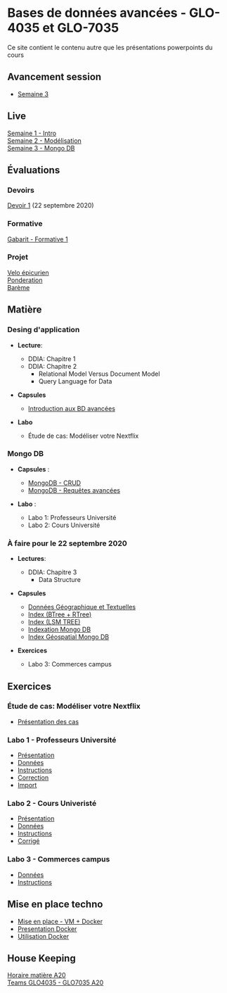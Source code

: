 # Bases de données avancées - GLO-4035 et GLO-7035
Ce site contient le contenu autre que les présentations powerpoints du cours

## Avancement session
* [Semaine 3](avancement/semaine-03.pdf)

## Live
[Semaine 1 - Intro](https://youtu.be/8pFhlYkSSQk)  
[Semaine 2 - Modélisation](https://youtu.be/38N_fREJuHk)  
[Semaine 3 - Mongo DB](https://youtu.be/e-YVmrsOjDY)  


## Évaluations 
### Devoirs
[Devoir 1](devoir/devoir_1/devoir1.js) (22 septembre 2020)
### Formative
[Gabarit - Formative 1](evaluation/formative.md)
### Projet
[Velo épicurien](evaluation/projet_ingenierie.md)  
[Ponderation](evaluation/ponderation.md)  
[Barème](https://docs.google.com/spreadsheets/d/18qU0XgY-uqfECFpx90qccWpm86i5AqQGzhfpBZtuarw/edit?usp=sharing)

## Matière

### Desing d'application
* **Lecture**: 
  * DDIA: Chapitre 1 
  * DDIA: Chapitre 2
    * Relational Model Versus Document Model
    * Query Language for Data
* **Capsules**
  * [Introduction aux BD avancées](https://youtu.be/7lwjnHQb0TQ)

* **Labo**
  * Étude de cas: Modéliser votre Nextflix

### Mongo DB
* **Capsules** :
  * [MongoDB - CRUD](https://www.youtube.com/watch?v=7Q9DW_-8GnY)
  * [MongoDB - Requêtes avancées](https://www.youtube.com/watch?v=iKDONxl1yZo) 

* **Labo** : 
  * Labo 1: Professeurs Université
  * Labo 2: Cours Université

### À faire pour le 22 septembre 2020
* **Lectures**:
  * DDIA: Chapitre 3
    * Data Structure

* **Capsules**
  * [Données Géographique et Textuelles](https://youtu.be/ySk6abWu_BA)
  * [Index (BTree + RTree)](https://youtu.be/Ym-cDh6pEjQ)
  * [Index (LSM TREE)](https://youtu.be/0OWWE6UyIg8)
  * [Indexation Mongo DB](https://youtu.be/qehNybvz3lQ)  
  * [Index Géospatial Mongo DB](https://youtu.be/ageuBJ7w6t0)

* **Exercices**
  * Labo 3: Commerces campus

## Exercices

### Étude de cas: Modéliser votre Nextflix
  * [Présentation des cas](https://youtu.be/yyWzsjuJvdk)


### Labo 1 - Professeurs Université
* [Présentation](https://youtu.be/7FiYAWaPPGc)
* [Données](labo/labo_1/bd_ulaval.json)
* [Instructions](labo/labo_1/instructions.js)
* [Correction](labo/labo_1/correction.js)
* [Import](labo/labo_1/import_script.js)

### Labo 2 - Cours Univeristé
* [Présentation](https://youtu.be/HkIB3csR2AU)
* [Données](labo/labo_2/bd_ulaval_cours.json)
* [Instructions](labo/labo_2/instructions.js)
* [Corrigé](labo/labo_2/correction.js)

### Labo 3 - Commerces campus
* [Données](labo/labo_3/donnees.json)
* [Instructions](labo/labo_3/instructions.js)

## Mise en place techno
* [Mise en place - VM + Docker](https://youtu.be/RFxvC6cd7eI)
* [Presentation Docker](https://youtu.be/iexpQnSj1X4)
* [Utilisation Docker](https://www.youtube.com/watch?v=gogW8UEzQuE)

## House Keeping
[Horaire matière A20](/avancement/horaire.md)  
[Teams GLO4035 - GLO7035 A20](https://teams.microsoft.com/l/team/19%3a4a2a1eece87e41c0ba2cec9995d571d9%40thread.tacv2/conversations?groupId=f8b677e5-52e9-4a99-843a-3f500ba30577&tenantId=56778bd5-6a3f-4bd3-a265-93163e4d5bfe)

